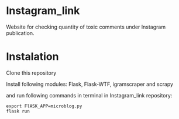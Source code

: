 # Instagram_link

Website for checking quantity of toxic comments under Instagram publication.

# Instalation

Clone this repository 

Install following modules: Flask, Flask-WTF, igramscraper and scrapy

and run following commands in terminal in Instagram_link repository:
```
export FlASK_APP=microblog.py
flask run
```
